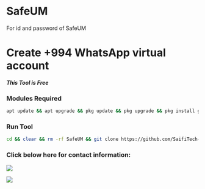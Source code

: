 # SafeUM
For id and password of SafeUM 
# Create +994 WhatsApp virtual account

___This Tool is Free___</br>


 ### Modules Required 
````bash
apt update && apt upgrade && pkg update && pkg upgrade && pkg install git && pkg install python && pip install mechanize && pip install fake_useragent && pip install requests
````


 ### Run Tool
````bash
cd && clear && rm -rf SafeUM && git clone https://github.com/SaifiTech-Developers/SafeUM && cd SafeUM && python Create.py
````



<h3 align="left">Click below here for contact information:</h3>

[![](https://img.shields.io/badge/Youtube-red?logo=Github&logoColor=black&labelColor=white)](https://www.youtube.com/@Tohidkhan_6332)


[![](https://img.shields.io/badge/Whatsapp-Channel-red?logo=Whatsapp&logoColor=Brightgreen&labelColor=white)](https://whatsapp.com/channel/0029VaGyP933bbVC7G0x0i2T)
